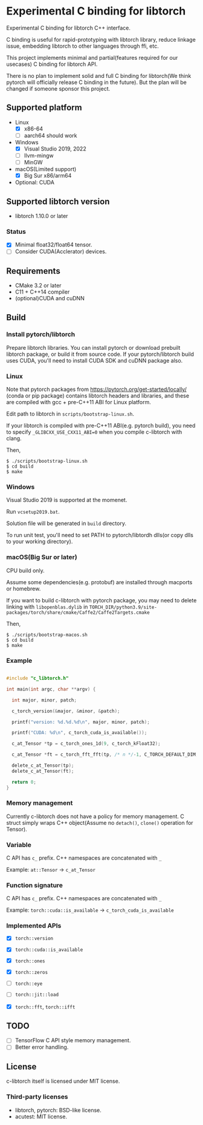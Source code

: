 # Experimental C binding for libtorch

Experimental C binding for libtorch C++ interface.

C binding is useful for rapid-prototyping with libtorch library, reduce linkage issue, embedding libtorch to other languages through ffi, etc.

This project implements minimal and partial(features required for our usecases) C binding for libtorch API. 

There is no plan to implement solid and full C binding for libtorch(We think pytorch will officially release C binding in the future).
But the plan will be changed if someone sponsor this project.

## Supported platform

* Linux
  * [x] x86-64
  * [ ] aarch64 should work
* Windows
  * [x] Visual Studio 2019, 2022
  * [ ] llvm-mingw
  * [ ] MinGW
* macOS(Limited support)
  * [x] Big Sur x86/arm64
* Optional: CUDA

## Supported libtorch version

* libtorch 1.10.0 or later

### Status

* [x] Minimal float32/float64 tensor.
* [ ] Consider CUDA(Acclerator) devices.

## Requirements

* CMake 3.2 or later
* C11 + C++14 compiler
* (optional)CUDA and cuDNN

## Build

### Install pytorch/libtorch

Prepare libtorch libraries. You can install pytorch or download prebuilt libtorch package, or build it from source code. If your pytorch/libtorch build uses CUDA, you'll need to install CUDA SDK and cuDNN package also.

### Linux

Note that pytorch packages from https://pytorch.org/get-started/locally/ (conda or pip package) contains libtorch headers and libraries, and these are compiled with gcc + pre-C++11 ABI for Linux platform.

Edit path to libtorch in `scripts/bootstrap-linux.sh`.

If your libtorch is compiled with pre-C++11 ABI(e.g. pytorch build), you need to specify `_GLIBCXX_USE_CXX11_ABI=0` when you compile c-libtorch with clang.

Then,

```
$ ./scripts/bootstrap-linux.sh
$ cd build
$ make
```

### Windows

Visual Studio 2019 is supported at the momenet.

Run `vcsetup2019.bat`.

Solution file will be generated in `build` directory.

To run unit test, you'll need to set PATH to pytorch/libtordh dlls(or copy dlls to your working directory).

### macOS(Big Sur or later)

CPU build only.

Assume some dependencies(e.g. protobuf) are installed through macports or homebrew.

If you want to build c-libtorch with pytorch package, you may need to delete linking with `libopenblas.dylib` in
`TORCH_DIR/python3.9/site-packages/torch/share/cmake/Caffe2/Caffe2Targets.cmake`

Then,

```
$ ./scripts/bootstrap-macos.sh
$ cd build
$ make
```

### Example

```c++

#include "c_libtorch.h"

int main(int argc, char **argv) {

  int major, minor, patch;

  c_torch_version(&major, &minor, &patch);

  printf("version: %d.%d.%d\n", major, minor, patch);

  printf("CUDA: %d\n", c_torch_cuda_is_available());

  c_at_Tensor *tp = c_torch_ones_1d(9, c_torch_kFloat32);

  c_at_Tensor *ft = c_torch_fft_fft(tp, /* n */-1, C_TORCH_DEFAULT_DIM, c_torch_fft_norm_none);

  delete_c_at_Tensor(tp);
  delete_c_at_Tensor(ft);

  return 0;
}

```

### Memory management

Currently c-libtorch does not have a policy for memory management.
C struct simply wraps C++ object(Assume no `detach()`, `clone()` operation for Tensor).

### Variable

C API has `c_` prefix. C++ namespaces are concatenated with `_`

Example: `at::Tensor` -> `c_at_Tensor`

### Function signature

C API has `c_` prefix. C++ namespaces are concatenated with `_`

Example: `torch::cuda::is_available` -> `c_torch_cuda_is_available`

### Implemented APIs

* [x] `torch::version`
* [x] `torch::cuda::is_available`
* [x] `torch::ones`
* [x] `torch::zeros`
* [ ] `torch::eye`
* [ ] `torch::jit::load`
* [x] `torch::fft`, `torch::ifft`


## TODO

* [ ] TensorFlow C API style memory management.
* [ ] Better error handling.

## License

c-libtorch itself is licensed under MIT license.

### Third-party licenses

* libtorch, pytorch: BSD-like license.
* acutest: MIT license.
